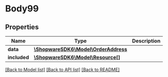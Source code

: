 # Body99

## Properties
Name | Type | Description | Notes
------------ | ------------- | ------------- | -------------
**data** | [**\ShopwareSDK6\Model\OrderAddress**](OrderAddress.md) |  | [optional] 
**included** | [**\ShopwareSDK6\Model\Resource[]**](Resource.md) |  | [optional] 

[[Back to Model list]](../../README.md#documentation-for-models) [[Back to API list]](../../README.md#documentation-for-api-endpoints) [[Back to README]](../../README.md)

